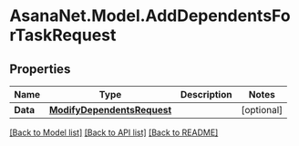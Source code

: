 # AsanaNet.Model.AddDependentsForTaskRequest

## Properties

Name | Type | Description | Notes
------------ | ------------- | ------------- | -------------
**Data** | [**ModifyDependentsRequest**](ModifyDependentsRequest.md) |  | [optional] 

[[Back to Model list]](../README.md#documentation-for-models) [[Back to API list]](../README.md#documentation-for-api-endpoints) [[Back to README]](../README.md)

